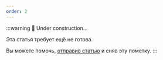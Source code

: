 ```yaml
---
order: 2
---
```


<!-- # Майнкрафт Ядра -->

:::warning :construction: Under construction...

Эта статья требует ещё не готова.

<!-- Комментарий: *Здесь ничего нет :/* -->

Вы можете помочь, [отправив статью](https://t.me/luckyloo_dev) и сняв эту пометку.
:::